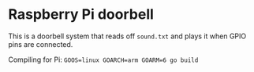 # Raspberry Pi doorbell
This is a doorbell system that reads off `sound.txt` and plays it when GPIO pins are connected.

Compiling for Pi:
`GOOS=linux GOARCH=arm GOARM=6 go build`
